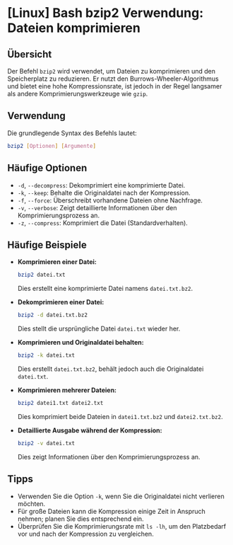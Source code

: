 # [Linux] Bash bzip2 Verwendung: Dateien komprimieren

## Übersicht
Der Befehl `bzip2` wird verwendet, um Dateien zu komprimieren und den Speicherplatz zu reduzieren. Er nutzt den Burrows-Wheeler-Algorithmus und bietet eine hohe Kompressionsrate, ist jedoch in der Regel langsamer als andere Komprimierungswerkzeuge wie `gzip`.

## Verwendung
Die grundlegende Syntax des Befehls lautet:

```bash
bzip2 [Optionen] [Argumente]
```

## Häufige Optionen
- `-d`, `--decompress`: Dekomprimiert eine komprimierte Datei.
- `-k`, `--keep`: Behalte die Originaldatei nach der Kompression.
- `-f`, `--force`: Überschreibt vorhandene Dateien ohne Nachfrage.
- `-v`, `--verbose`: Zeigt detaillierte Informationen über den Komprimierungsprozess an.
- `-z`, `--compress`: Komprimiert die Datei (Standardverhalten).

## Häufige Beispiele
- **Komprimieren einer Datei:**
  ```bash
  bzip2 datei.txt
  ```
  Dies erstellt eine komprimierte Datei namens `datei.txt.bz2`.

- **Dekomprimieren einer Datei:**
  ```bash
  bzip2 -d datei.txt.bz2
  ```
  Dies stellt die ursprüngliche Datei `datei.txt` wieder her.

- **Komprimieren und Originaldatei behalten:**
  ```bash
  bzip2 -k datei.txt
  ```
  Dies erstellt `datei.txt.bz2`, behält jedoch auch die Originaldatei `datei.txt`.

- **Komprimieren mehrerer Dateien:**
  ```bash
  bzip2 datei1.txt datei2.txt
  ```
  Dies komprimiert beide Dateien in `datei1.txt.bz2` und `datei2.txt.bz2`.

- **Detaillierte Ausgabe während der Kompression:**
  ```bash
  bzip2 -v datei.txt
  ```
  Dies zeigt Informationen über den Komprimierungsprozess an.

## Tipps
- Verwenden Sie die Option `-k`, wenn Sie die Originaldatei nicht verlieren möchten.
- Für große Dateien kann die Kompression einige Zeit in Anspruch nehmen; planen Sie dies entsprechend ein.
- Überprüfen Sie die Komprimierungsrate mit `ls -lh`, um den Platzbedarf vor und nach der Kompression zu vergleichen.